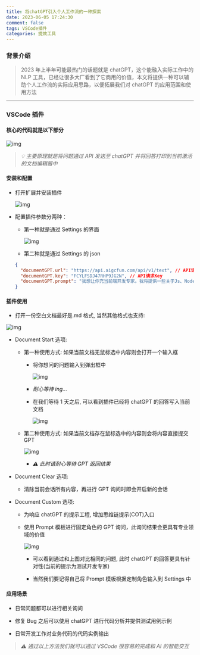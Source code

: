```yaml
---
title: 将chatGPT引入个人工作流的一种探索
date: 2023-06-05 17:24:30
comment: false
tags: VSCode插件
categories: 提效工具
---
```


### 背景介绍

> 2023 年上半年可能最热门的话题就是 chatGPT，这个能融入实际工作中的 NLP 工具，已经让很多大厂看到了它商用的价值，本文将提供一种可以辅助个人工作流的实际应用思路，以便拓展我们对 chatGPT 的应用范围和使用方法

---

### VSCode 插件

#### 核心的代码就是以下部分

![img](/images/DocumentGPT/code.png)

> _💡 主要原理就是将问题通过 API 发送至 chatGPT 并将回答打印到当前激活的文档编辑器中_

#### 安装和配置

- 打开扩展并安装插件

  ![img](/images/DocumentGPT/20230804135716.png)

- 配置插件参数分两种：

  - 第一种就是通过 Settings 的界面

    ![img](/images/DocumentGPT/20230804140337.png)

  - 第二种就是通过 Settings 的 json

  ```json
  {
    "documentGPT.url": "https://api.aigcfun.com/api/v1/text", // API请求接口
    "documentGPT.key": "FCYLFSDJ47RHP9JG2N", // API请求Key
    "documentGPT.prompt": "我想让你充当前端开发专家。我将提供一些关于Js、Node等前端代码问题的具体信息，而你的工作就是想出为我解决问题的策略。" // 新增prompt模板可以自行修改
  }
  ```

#### 插件使用

- 打开一份空白文档最好是.md 格式, 当然其他格式也支持:

![img](/images/DocumentGPT/20230802103408.png)

- Document Start 选项:

  - 第一种使用方式: 如果当前文档无鼠标选中内容则会打开一个输入框

    - 将你想问的问题输入到弹出框中

      ![img](/images/DocumentGPT/20230605174447.png)

    - _耐心等待 ing..._

    - 在我们等待 1 天之后, 可以看到插件已经将 chatGPT 的回答写入当前文档

      ![img](/images/DocumentGPT/20230605174637.png)

  - 第二种使用方式: 如果当前文档存在鼠标选中的内容则会将内容直接提交 GPT

    ![img](/images/DocumentGPT/20230804141324.png)

    - _⚠️ 此时请耐心等待 GPT 返回结果_

- Document Clear 选项:

  - 清除当前会话所有内容，再进行 GPT 询问时即会开启新的会话

- Document Custom 选项:

  - 为响应 chatGPT 的提示工程, 增加思维链提示(COT)入口

  - 使用 Prompt 模板进行固定角色的 GPT 询问，此询问结果会更具有专业领域的价值

    ![img](/images/DocumentGPT/20230804141751.png)

    - 可以看到通过和上图对比相同的问题, 此时 chatGPT 的回答更具有针对性(当前的提示为测试开发专家)

    - 当然我们要记得自己将 Prompt 模板根据定制角色输入到 Settings 中

#### 应用场景

- 日常问题都可以进行相关询问

- 修复 Bug 之后可以使用 chatGPT 进行代码分析并提供测试用例示例

- 日常开发工作对业务代码的代码实例输出

> _⚠️ 通过以上方法我们就可以通过 VSCode 很容易的完成和 AI 的智能交互_
